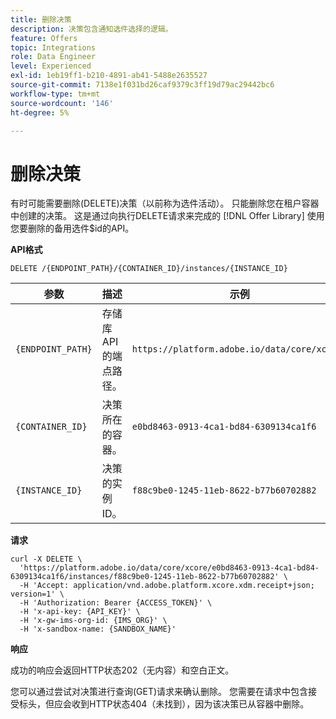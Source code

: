 ```yaml
---
title: 删除决策
description: 决策包含通知选件选择的逻辑。
feature: Offers
topic: Integrations
role: Data Engineer
level: Experienced
exl-id: 1eb19ff1-b210-4891-ab41-5488e2635527
source-git-commit: 7138e1f031bd26caf9379c3ff19d79ac29442bc6
workflow-type: tm+mt
source-wordcount: '146'
ht-degree: 5%

---
```


# 删除决策

有时可能需要删除(DELETE)决策（以前称为选件活动）。 只能删除您在租户容器中创建的决策。 这是通过向执行DELETE请求来完成的 [!DNL Offer Library] 使用您要删除的备用选件$id的API。

**API格式**

```http
DELETE /{ENDPOINT_PATH}/{CONTAINER_ID}/instances/{INSTANCE_ID}
```

| 参数 | 描述 | 示例 |
| --------- | ----------- | ------- |
| `{ENDPOINT_PATH}` | 存储库API的端点路径。 | `https://platform.adobe.io/data/core/xcore/` |
| `{CONTAINER_ID}` | 决策所在的容器。 | `e0bd8463-0913-4ca1-bd84-6309134ca1f6` |
| `{INSTANCE_ID}` | 决策的实例ID。 | `f88c9be0-1245-11eb-8622-b77b60702882` |

**请求**

```shell
curl -X DELETE \
  'https://platform.adobe.io/data/core/xcore/e0bd8463-0913-4ca1-bd84-6309134ca1f6/instances/f88c9be0-1245-11eb-8622-b77b60702882' \
  -H 'Accept: application/vnd.adobe.platform.xcore.xdm.receipt+json; version=1' \
  -H 'Authorization: Bearer {ACCESS_TOKEN}' \
  -H 'x-api-key: {API_KEY}' \
  -H 'x-gw-ims-org-id: {IMS_ORG}' \
  -H 'x-sandbox-name: {SANDBOX_NAME}'
```

**响应**

成功的响应会返回HTTP状态202（无内容）和空白正文。

您可以通过尝试对决策进行查询(GET)请求来确认删除。 您需要在请求中包含接受标头，但应会收到HTTP状态404（未找到），因为该决策已从容器中删除。
